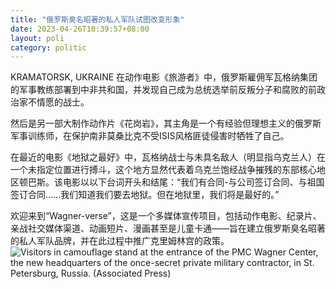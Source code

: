 ```yaml
---
title: "俄罗斯臭名昭著的私人军队试图改变形象"
date: 2023-04-26T10:39:57+08:00
layout: poli
category: politic
---
```


KRAMATORSK, UKRAINE
在动作电影《旅游者》中，俄罗斯雇佣军瓦格纳集团的军事教练部署到中非共和国，并发现自己成为总统选举前反叛分子和腐败的前政治家不情愿的战士。

然后是另一部大制作动作片《花岗岩》，其主角是一个有经验但理想主义的俄罗斯军事训练师，在保护南非莫桑比克不受ISIS风格匪徒侵害时牺牲了自己。

在最近的电影《地狱之最好》中，瓦格纳战士与未具名敌人（明显指乌克兰人）在一个未指定位置进行搏斗，这个地方显然代表着乌克兰饱经战争摧残的东部核心地区顿巴斯。该电影以以下台词开头和结尾：“我们有合同-与公司签订合同、与祖国签订合同……我们知道我们要去地狱。但在地狱里，我们将是最好的。”

欢迎来到“Wagner-verse”，这是一个多媒体宣传项目，包括动作电影、纪录片、亲战社交媒体渠道、动画短片、漫画甚至是儿童卡通——旨在建立俄罗斯臭名昭著的私人军队品牌，并在此过程中推广克里姆林宫的政策。
![Visitors in camouflage stand at the entrance of the PMC Wagner Center, the new headquarters of the once-secret private military contractor, in St. Petersburg, Russia. (Associated Press)](https://raw.githubusercontent.com/davidwww523/photo/master/20230426125910.png)

